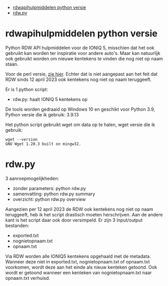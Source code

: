 - [rdwapihulpmiddelen python versie](#rdwapihulpmiddelen-python-versie)
- [rdw.py](#rdwpy)

# rdwapihulpmiddelen python versie
Python RDW API hulpmiddelen voor de IONIQ 5, misschien dat het ook gebruikt kan worden ter inspiratie voor andere auto's. Maar kan natuurlijk ook gebruikt worden om nieuwe kentekens te vinden die nog niet op naam staan.

Voor de perl versie, [zie hier](https://github.com/ZuinigeRijder/rdwapihulpmiddelen). Echter dat is niet aangepast aan het feit dat RDW sinds 12 april 2023 ook kentekens nog niet op naam teruggeeft.

Er is 1 python script:
- rdw.py: haalt IONIQ 5 kentekens op

De tools worden gedraaid op Windows 10 en geschikt voor Python 3.9, Python versie die ik gebruik: 3.9.13

Het python script gebruikt wget om data op te halen, wget versie die ik gebruik:
````
wget --version
GNU Wget 1.20.3 built on mingw32.
````

# rdw.py

3 aanroepmogelijkheden:
- zonder parameters: python rdw.py
- samenvatting: python rdw.py summary
- overzicht: python rdw.py overview

Aangezien per 12 april 2023 de RDW ook kentekens nog niet op naam teruggeeft, heb ik het script drastisch moeten herschrijven. Aan de andere kant is het script daar ook door versimpeld.
Er zijn 3 input/output bestanden:
- exported.txt
- nognietopnaam.txt
- opnaam.txt

Via RDW worden alle IONIQ5 kentekens opgehaald met de metadata. Wanneer deze niet in exported.txt, nognietopnaam.txt of opnaam.txt voorkomen, wordt deze aan het einde als nieuw kenteken getoond. Ook wordt er getoond wanneer een kenteken van nognietopnaam.txt naar opnaam.txt verhuisd.

